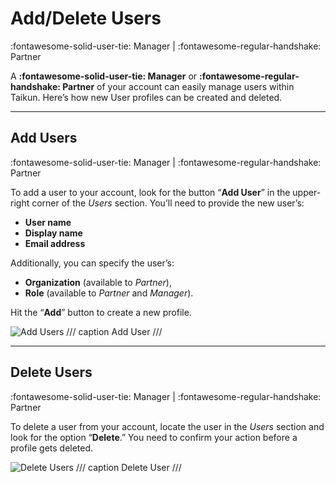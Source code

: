 # **Add/Delete Users**
:fontawesome-solid-user-tie: Manager | :fontawesome-regular-handshake: Partner

A **:fontawesome-solid-user-tie: Manager** or **:fontawesome-regular-handshake: Partner** of your account can easily manage users within Taikun. Here’s how new User profiles can be created and deleted.

---

## **Add Users**
:fontawesome-solid-user-tie: Manager | :fontawesome-regular-handshake: Partner

To add a user to your account, look for the button “**Add User**” in the upper-right corner of the *Users* section. You’ll need to provide the new user’s:

- **User name**
- **Display name**
- **Email address**

Additionally, you can specify the user’s:  

- **Organization** (available to *Partner*),  
- **Role** (available to *Partner* and *Manager*).  

Hit the “**Add**” button to create a new profile.

![Add Users](https://rgw.cloudpoint.tcpro.cz/swift/v1/KEY_0efe203c42c0402f9402a570302dc066/new-docs/account-management/user/add.user.webp)
/// caption
Add User
///

---

## **Delete Users**
:fontawesome-solid-user-tie: Manager | :fontawesome-regular-handshake: Partner

To delete a user from your account, locate the user in the *Users* section and look for the option “**Delete**.” You need to confirm your action before a profile gets deleted.

![Delete Users](https://rgw.cloudpoint.tcpro.cz/swift/v1/KEY_0efe203c42c0402f9402a570302dc066/new-docs/account-management/user/delete.user.webp)
/// caption 
Delete User
///
